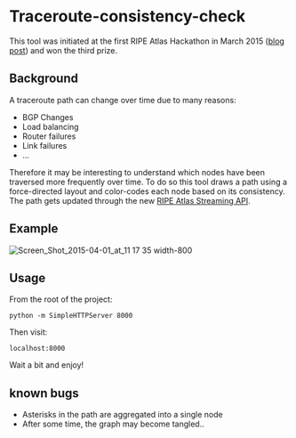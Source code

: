 # Traceroute-consistency-check

This tool was initiated at the first RIPE Atlas Hackathon in March 2015 ([blog post](https://labs.ripe.net/Members/becha/ripe-atlas-hackathon-results)) and won the third prize.

## Background
A traceroute path can change over time due to many reasons:

* BGP Changes
* Load balancing
* Router failures
* Link failures
* ...

Therefore it may be interesting to understand which nodes have been traversed more frequently over time.
To do so this tool draws a path using a force-directed layout and color-codes each node based on its consistency.
The path gets updated through the new [RIPE Atlas Streaming API](https://atlas.ripe.net/docs/result-streaming/).

## Example

![Screen_Shot_2015-04-01_at_11 17 35 width-800](https://user-images.githubusercontent.com/4520928/135593791-f9220c2f-2e63-4fda-8c01-471e0bb8e07b.png)


## Usage

From the root of the project:

	python -m SimpleHTTPServer 8000

Then visit:

	localhost:8000

Wait a bit and enjoy!


## known bugs

* Asterisks in the path are aggregated into a single node
* After some time, the graph may become tangled..
